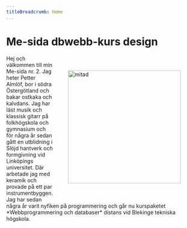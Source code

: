 ```yaml
---
titleBreadcrumb: Home
...
```

Me-sida dbwebb-kurs design
===============================
<img src="img/mitad2.jpg" alt="mitad" style="width:300px; float:right; margin:40px"/>
Hej och välkommen till min Me-sida nr. 2.
Jag heter Petter Almlöf, bor i södra Östergötland och bakar ostkaka och kalvdans.
Jag har läst musik och klassisk gitarr på folkhögskola och gymnasium och för några år sedan gått en utblidning i Slöjd hantverk och formgivning vid Linköpings universitet. Där arbetade jag med keramik och provade på ett par instrumentbyggen.
Jag har sedan några år varit nyfiken på programmering och går nu kurspaketet *Webbprogrammering och databaser* distans vid Blekinge tekniska högskola.
